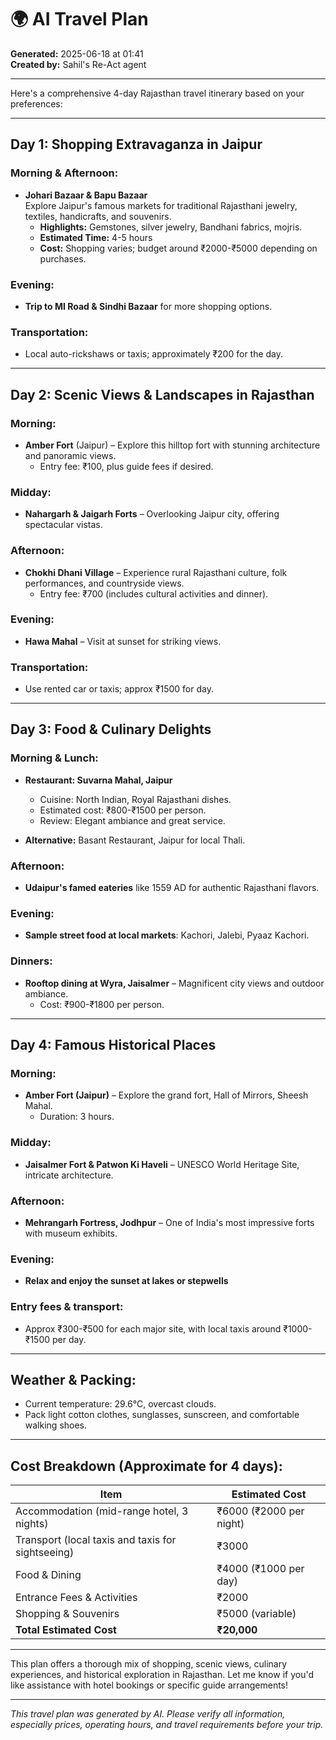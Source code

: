 # 🌍 AI Travel Plan

**Generated:** 2025-06-18 at 01:41  
**Created by:** Sahil's Re-Act agent

---

Here's a comprehensive 4-day Rajasthan travel itinerary based on your preferences:

---

## Day 1: Shopping Extravaganza in Jaipur
### Morning & Afternoon:
- **Johari Bazaar & Bapu Bazaar**  
  Explore Jaipur's famous markets for traditional Rajasthani jewelry, textiles, handicrafts, and souvenirs.  
  - **Highlights:** Gemstones, silver jewelry, Bandhani fabrics, mojris.  
  - **Estimated Time:** 4-5 hours  
  - **Cost:** Shopping varies; budget around ₹2000-₹5000 depending on purchases.

### Evening:
- **Trip to MI Road & Sindhi Bazaar** for more shopping options.

### Transportation:
- Local auto-rickshaws or taxis; approximately ₹200 for the day.

---

## Day 2: Scenic Views & Landscapes in Rajasthan
### Morning:
- **Amber Fort** (Jaipur) – Explore this hilltop fort with stunning architecture and panoramic views.  
  - Entry fee: ₹100, plus guide fees if desired.

### Midday:
- **Nahargarh & Jaigarh Forts** – Overlooking Jaipur city, offering spectacular vistas.

### Afternoon:
- **Chokhi Dhani Village** – Experience rural Rajasthani culture, folk performances, and countryside views.  
  - Entry fee: ₹700 (includes cultural activities and dinner).

### Evening:
- **Hawa Mahal** – Visit at sunset for striking views.

### Transportation:
- Use rented car or taxis; approx ₹1500 for day.

---

## Day 3: Food & Culinary Delights
### Morning & Lunch:
- **Restaurant: Suvarna Mahal, Jaipur**  
  - Cuisine: North Indian, Royal Rajasthani dishes.  
  - Estimated cost: ₹800-₹1500 per person.  
  - Review: Elegant ambiance and great service.

- **Alternative:** Basant Restaurant, Jaipur for local Thali.

### Afternoon:
- **Udaipur's famed eateries** like 1559 AD for authentic Rajasthani flavors.

### Evening:
- **Sample street food at local markets**: Kachori, Jalebi, Pyaaz Kachori.

### Dinners:
- **Rooftop dining at Wyra, Jaisalmer** – Magnificent city views and outdoor ambiance.  
  - Cost: ₹900-₹1800 per person.

---

## Day 4: Famous Historical Places
### Morning:
- **Amber Fort (Jaipur)** – Explore the grand fort, Hall of Mirrors, Sheesh Mahal.  
  - Duration: 3 hours.

### Midday:
- **Jaisalmer Fort & Patwon Ki Haveli** – UNESCO World Heritage Site, intricate architecture.

### Afternoon:
- **Mehrangarh Fortress, Jodhpur** – One of India's most impressive forts with museum exhibits.

### Evening:
- **Relax and enjoy the sunset at lakes or stepwells**

### Entry fees & transport:
- Approx ₹300-₹500 for each major site, with local taxis around ₹1000-₹1500 per day.

---

## Weather & Packing:
- Current temperature: 29.6°C, overcast clouds.
- Pack light cotton clothes, sunglasses, sunscreen, and comfortable walking shoes.

---

## Cost Breakdown (Approximate for 4 days):
| Item                          | Estimated Cost             |
|------------------------------|----------------------------|
| Accommodation (mid-range hotel, 3 nights) | ₹6000 (₹2000 per night)  |
| Transport (local taxis and taxis for sightseeing) | ₹3000                   |
| Food & Dining               | ₹4000 (₹1000 per day)      |
| Entrance Fees & Activities  | ₹2000                      |
| Shopping & Souvenirs        | ₹5000 (variable)           |
| **Total Estimated Cost**    | **₹20,000**                |

---

This plan offers a thorough mix of shopping, scenic views, culinary experiences, and historical exploration in Rajasthan. Let me know if you'd like assistance with hotel bookings or specific guide arrangements!

---

*This travel plan was generated by AI. Please verify all information, especially prices, operating hours, and travel requirements before your trip.*
